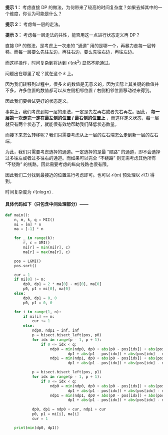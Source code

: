 **提示 1：** 考虑直接 DP 的做法，为何带来了较高的时间复杂度？如果去掉其中的一个维度，你认为可能是什么？

**提示 2：** 考虑每一层的走法。

**提示 3：** 考虑每一层走法的共性，能否用这一点进行状态定义再 DP ?

直接 DP 的做法，是考虑上一次走的 “通道” 用的是哪一个，再暴力走每一层转移。而每一层要么先往左边，再往右边，要么先往右边，再往左边。

而这样操作，时间复杂到将达到 $\mathcal{O}(nk^2)$ 显然不能通过。

问题出在哪里了呢？就在这个 $k$ 上。

因为我们转移到过程中，很多 $k$ 的数值是无意义的，因为实际上其关键的数值并不多，许多位置的数值都可以从左侧相邻位置 / 右侧相邻位置移动过来得到。

因此我们要尝试更好的状态定义。

事实上，我们考虑到每一层的走法，一定是先左再右或者先右再左。因此， **每一层第一次走完一定在最左侧的位置 / 最右侧的位置上** ，而这样定义状态，每一层就只有两个状态了，就能很有效地帮助我们降低状态数量。

而接下来怎么转移呢？我们只需要考虑从上一层的左右端怎么走到新一层的左右端。

为此，我们只需要考虑选择的通道。一定选择的是最 “顺路” 的通道，即不会选择过多往左或者过多往右的通道。而如果可以完全 “不绕路” 则无需考虑其他所有 “不绕路” 的线路。因此需要考虑的纵向线路也很有限。

因此我们二分找到最接近的位置进行考虑即可。也可以 $\mathcal{O}(m)$ 预处理以 $\mathcal{O}(1)$ 得到。

时间复杂度为 $\mathcal{O}(n\log n)$ .

#### 具体代码如下（只包含中间处理部分）——

```Python []
def main():
    n, m, k, q = MII()
    mi = [m] * n
    ma = [-1] * n

    for _ in range(k):
        r, c = GMI()
        mi[r] = min(mi[r], c)
        ma[r] = max(ma[r], c)

    pos = LGMI()
    pos.sort()

    cur = 1
    if mi[0] != m:
        dp0, dp1 = 2 * ma[0] - mi[0], ma[0]
        p0, p1 = mi[0], ma[0]
    else:
        dp0, dp1 = 0, 0
        p0, p1 = 0, 0

    for i in range(1, n):
        if mi[i] == m:
            cur += 1
        else:
            ndp0, ndp1 = inf, inf
            p = bisect.bisect_left(pos, p0)
            for idx in range(p - 1, p + 1):
                if 0 <= idx < q:
                    ndp0 = min(ndp0, dp0 + abs(p0 - pos[idx]) + abs(pos[idx] - ma[i]) + ma[i] - mi[i],
                            dp1 + abs(p1 - pos[idx]) + abs(pos[idx] - ma[i]) + ma[i] - mi[i])
                    ndp1 = min(ndp1, dp0 + abs(p0 - pos[idx]) + abs(pos[idx] - mi[i]) + ma[i] - mi[i],
                            dp1 + abs(p1 - pos[idx]) + abs(pos[idx] - mi[i]) + ma[i] - mi[i])

            p = bisect.bisect_left(pos, p1)
            for idx in range(p - 1, p + 1):
                if 0 <= idx < q:
                    ndp0 = min(ndp0, dp0 + abs(p0 - pos[idx]) + abs(pos[idx] - ma[i]) + ma[i] - mi[i],
                            dp1 + abs(p1 - pos[idx]) + abs(pos[idx] - ma[i]) + ma[i] - mi[i])
                    ndp1 = min(ndp1, dp0 + abs(p0 - pos[idx]) + abs(pos[idx] - mi[i]) + ma[i] - mi[i],
                            dp1 + abs(p1 - pos[idx]) + abs(pos[idx] - mi[i]) + ma[i] - mi[i])
            
            dp0, dp1 = ndp0 + cur, ndp1 + cur
            p0, p1 = mi[i], ma[i]
            cur = 1

    print(min(dp0, dp1))
```